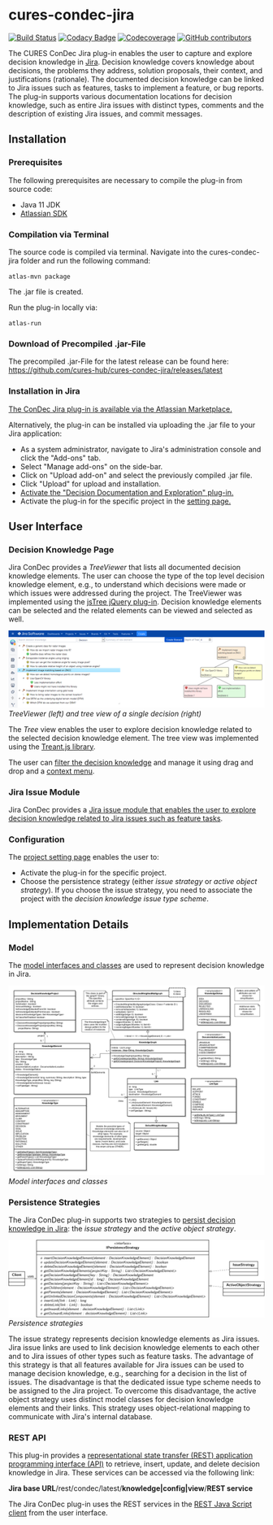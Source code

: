 # cures-condec-jira

[![Build Status](https://travis-ci.org/cures-hub/cures-condec-jira.svg?branch=master)](https://travis-ci.org/cures-hub/cures-condec-jira)
[![Codacy Badge](https://api.codacy.com/project/badge/Grade/bcbb5354da724d718c5b63c0416ee572)](https://www.codacy.com/app/anja.kleebaum/cures-condec-jira?utm_source=github.com&amp;utm_medium=referral&amp;utm_content=cures-hub/cures-condec-jira&amp;utm_campaign=Badge_Grade)
[![Codecoverage](https://codecov.io/gh/cures-hub/cures-condec-jira/branch/master/graph/badge.svg)](https://codecov.io/gh/cures-hub/cures-condec-jira/branch/master)
[![GitHub contributors](https://img.shields.io/github/contributors/cures-hub/cures-condec-jira.svg)](https://github.com/cures-hub/cures-condec-jira/graphs/contributors)

The CURES ConDec Jira plug-in enables the user to capture and explore decision knowledge in [Jira](https://de.atlassian.com/software/jira).
Decision knowledge covers knowledge about decisions, the problems they address, solution proposals, their context, and justifications (rationale). The documented decision knowledge can be linked to Jira issues such as features, tasks to implement a feature, or bug reports.
The plug-in supports various documentation locations for decision knowledge, such as entire Jira issues with distinct types, comments and the description of existing Jira issues, and commit messages. 

## Installation

### Prerequisites
The following prerequisites are necessary to compile the plug-in from source code:
- Java 11 JDK
- [Atlassian SDK](https://developer.atlassian.com/docs/getting-started/set-up-the-atlassian-plugin-sdk-and-build-a-project)

### Compilation via Terminal
The source code is compiled via terminal.
Navigate into the cures-condec-jira folder and run the following command:
```
atlas-mvn package
```
The .jar file is created.

Run the plug-in locally via:
```
atlas-run
```

### Download of Precompiled .jar-File
The precompiled .jar-File for the latest release can be found here: https://github.com/cures-hub/cures-condec-jira/releases/latest

### Installation in Jira
[The ConDec Jira plug-in is available via the Atlassian Marketplace.](
https://marketplace.atlassian.com/apps/1219690/decision-documentation-and-exploration)

Alternatively, the plug-in can be installed via uploading the .jar file to your Jira application:
- As a system administrator, navigate to Jira's administration console and click the "Add-ons" tab.
- Select "Manage add-ons" on the side-bar.
- Click on "Upload add-on" and select the previously compiled .jar file.
- Click "Upload" for upload and installation.
- [Activate the "Decision Documentation and Exploration" plug-in.](https://github.com/cures-hub/cures-condec-jira/raw/master/doc/installed_plugin.png)
- Activate the plug-in for the specific project in the [setting page.](https://github.com/cures-hub/cures-condec-jira/raw/master/doc/config_plugin.png)

## User Interface

### Decision Knowledge Page
Jira ConDec provides a *TreeViewer* that lists all documented decision knowledge elements.
The user can choose the type of the top level decision knowledge element, e.g., to understand which decisions were made or which issues were addressed during the project.
The TreeViewer was implemented using the [jsTree jQuery plug-in](https://www.jstree.com).
Decision knowledge elements can be selected and the related elements can be viewed and selected as well.

![Jira ConDec plug-in](https://github.com/cures-hub/cures-condec-jira/raw/master/doc/example_radargrammetry.png)
*TreeViewer (left) and tree view of a single decision (right)*

The *Tree* view enables the user to explore decision knowledge related to the selected decision knowledge element.
The tree view was implemented using the [Treant.js library](http://fperucic.github.io/treant-js).

The user can [filter the decision knowledge](https://github.com/cures-hub/cures-condec-jira/raw/master/doc/example_radargrammetry_filter.png) and manage it using drag and drop and a [context menu](https://github.com/cures-hub/cures-condec-jira/raw/master/doc/example_radargrammetry_context_menu.png).

### Jira Issue Module
Jira ConDec provides a [Jira issue module that enables the user to explore decision knowledge related to Jira issues such as feature tasks](https://github.com/cures-hub/cures-condec-jira/raw/master/doc/example_radargrammetry_issue_module.png).

### Configuration
The [project setting page](https://github.com/cures-hub/cures-condec-jira/raw/master/doc/config_plugin.png) enables the user to:
- Activate the plug-in for the specific project.
- Choose the persistence strategy (either *issue strategy* or *active object strategy*). If you choose the issue strategy, you need to associate the project with the *decision knowledge issue type scheme*.

## Implementation Details

### Model
The [model interfaces and classes](https://github.com/cures-hub/cures-condec-jira/tree/master/src/main/java/de/uhd/ifi/se/decision/management/jira/model) are used to represent decision knowledge in Jira.

![Model](https://github.com/cures-hub/cures-condec-jira/raw/master/doc/model.png)
*Model interfaces and classes*

### Persistence Strategies
The Jira ConDec plug-in supports two strategies to [persist decision knowledge in Jira](https://github.com/cures-hub/cures-condec-jira/tree/master/src/main/java/de/uhd/ifi/se/decision/management/jira/persistence): the *issue strategy* and the *active object strategy*.

![Persistence strategies](https://github.com/cures-hub/cures-condec-jira/raw/master/doc/decision_storage_strategies.png)
*Persistence strategies*

The issue strategy represents decision knowledge elements as Jira issues.
Jira issue links are used to link decision knowledge elements to each other and to Jira issues of other types such as feature tasks.
The advantage of this strategy is that all features available for Jira issues can be used to manage decision knowledge, e.g., searching for a decision in the list of issues.
The disadvantage is that the dedicated issue type scheme needs to be assigned to the Jira project.
To overcome this disadvantage, the active object strategy uses distinct model classes for decision knowledge elements and their links.
This strategy uses object-relational mapping to communicate with Jira's internal database.

### REST API
This plug-in provides a [representational state transfer (REST) application programming interface (API)](https://github.com/cures-hub/cures-condec-jira/tree/master/src/main/java/de/uhd/ifi/se/decision/management/jira/rest) to retrieve, insert, update, and delete decision knowledge in Jira.
These services can be accessed via the following link:

**Jira base URL**/rest/condec/latest/**knowledge|config|view**/**REST service**

The Jira ConDec plug-in uses the REST services in the [REST Java Script client](https://github.com/cures-hub/cures-condec-jira/blob/master/src/main/resources/js/condec.api.js) from the user interface.